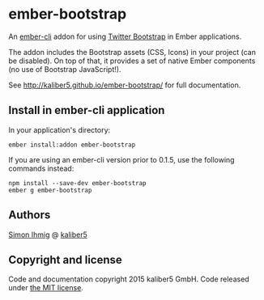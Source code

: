 # ember-bootstrap

An [ember-cli](http://www.ember-cli.com) addon for using [Twitter Bootstrap](http://getbootstrap.com/) in Ember applications.

The addon includes the Bootstrap assets (CSS, Icons) in your project (can be disabled). On top of that, it provides a set of native Ember components (no use of Bootstrap JavaScript!).</p>

See http://kaliber5.github.io/ember-bootstrap/ for full documentation.

## Install in ember-cli application

In your application's directory:

    ember install:addon ember-bootstrap
    
If you are using an ember-cli version prior to 0.1.5, use the following commands instead:    
    
    npm install --save-dev ember-bootstrap
    ember g ember-bootstrap

## Authors

[Simon Ihmig](https://github.com/simonihmig) @ [kaliber5](http://www.kaliber5.de)

## Copyright and license

Code and documentation copyright 2015 kaliber5 GmbH. Code released under [the MIT license](LICENSE).
